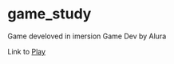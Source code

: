 # game_study
Game develoved in imersion Game Dev by Alura



Link to [Play](https://editor.p5js.org/LucasVanni/full/wQalM9PvA)
